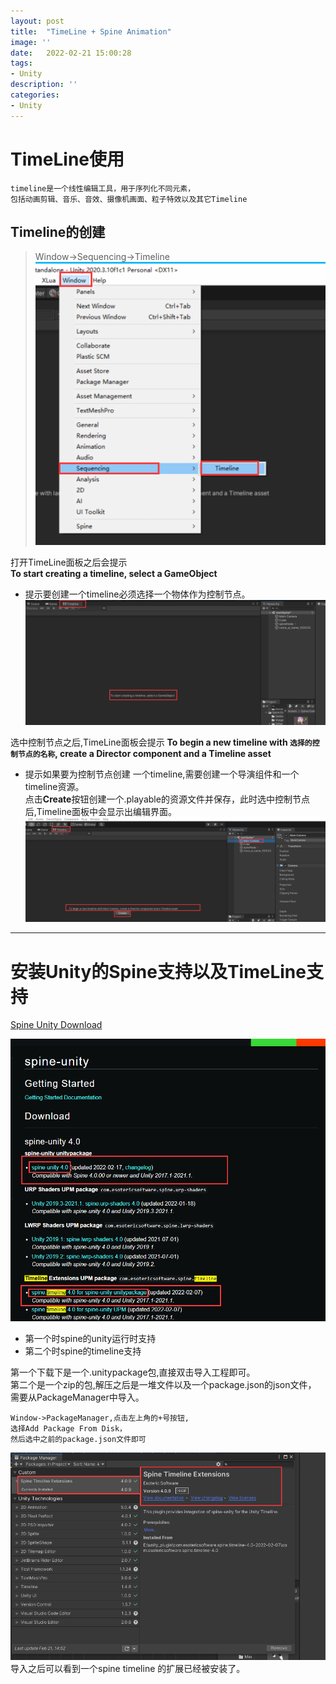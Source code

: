 ```yaml
---
layout: post
title:  "TimeLine + Spine Animation"
image: ''
date:   2022-02-21 15:00:28
tags:
- Unity
description: ''
categories: 
- Unity
---
```


# TimeLine使用
```
timeline是一个线性编辑工具，用于序列化不同元素，  
包括动画剪辑、音乐、音效、摄像机画面、粒子特效以及其它Timeline
```

## Timeline的创建
> Window->Sequencing->Timeline  
![图片](..\assets\img\opengl\timeline.png)  

打开TimeLine面板之后会提示  
**To start creating a timeline, select a GameObject**  
* 提示要创建一个timeline必须选择一个物体作为控制节点。 
![图片](..\assets\img\opengl\timeline1.png)  

选中控制节点之后,TimeLine面板会提示 
**To begin a new timeline with `选择的控制节点的名称`, create a Director component and a Timeline asset**   
* 提示如果要为控制节点创建 一个timeline,需要创建一个导演组件和一个timeline资源。  
点击**Create**按钮创建一个.playable的资源文件并保存，此时选中控制节点后,Timeline面板中会显示出编辑界面。  
![图片](..\assets\img\opengl\timeline2.png)  

***
# 安装Unity的Spine支持以及TimeLine支持
[Spine Unity Download](http://zh.esotericsoftware.com/spine-unity-download)  


![图片](..\assets\img\opengl\unity_spine.png)  
* 第一个时spine的unity运行时支持
* 第二个时spine的timeline支持

第一个下载下是一个.unitypackage包,直接双击导入工程即可。  
第二个是一个zip的包,解压之后是一堆文件以及一个package.json的json文件，  
需要从PackageManager中导入。  
```
Window->PackageManager,点击左上角的+号按钮,   
选择Add Package From Disk，   
然后选中之前的package.json文件即可
```  
![图片](..\assets\img\opengl\unity_spine2.png)    
导入之后可以看到一个spine timeline 的扩展已经被安装了。  


